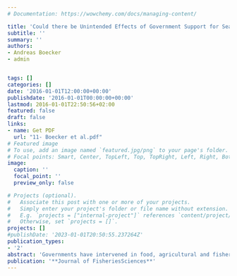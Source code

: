 ```yaml
---
# Documentation: https://wowchemy.com/docs/managing-content/

title: 'Could there be Unintended Effects of Government Support for Seafood Traceability Implementation on Business Planning? Results of a Survey among Italian Fishery Businesses'
subtitle: ''
summary: ''
authors:
- Andreas Boecker
- admin


tags: []
categories: []
date: '2016-01-01T12:00:00+00:00'
publishdate: '2016-01-01T00:00:00+00:00'
lastmod: 2016-01-01T22:50:56+02:00
featured: false
draft: false
links: 
- name: Get PDF
  url: "11- Boecker et al.pdf"
# Featured image
# To use, add an image named `featured.jpg/png` to your page's folder.
# Focal points: Smart, Center, TopLeft, Top, TopRight, Left, Right, BottomLeft, Bottom, BottomRight.
image:
  caption: ''
  focal_point: ''
  preview_only: false

# Projects (optional).
#   Associate this post with one or more of your projects.
#   Simply enter your project's folder or file name without extension.
#   E.g. `projects = ["internal-project"]` references `content/project/deep-learning/index.md`.
#   Otherwise, set `projects = []`.
projects: []
#publishDate: '2023-01-01T20:50:55.237264Z'
publication_types: 
- '2'
abstract: 'Governments have intervened in food, agricultural and fisheries markets through various support programs to promote adoption of traceability practices and systems in order to raise food safety levels and increase industry competitiveness. The aim of this paper is to investigate intended and unintended effects of participation in such supporting programs. Intended effects comprise of the impacts on traceability capacity levels, costs and benefits of program participants vs. comparable non-participants. Unintended effects concern the firms planning accuracy which we propose to measure through deviations of actual from expected outcomes. We conduct our empirical analysis based on a sample of 55 Italian fishery businesses which we divide in firms who received support, a comparable control group and the remaining sample. Although we find that recipients of government support have higher average levels of traceability capacity and overall benefits than the control group, differences are not statistically significant. In regards to the unintended effects of government support, we find that recipients of government support reported larger deviations of actual from expected benefits than the control group did. While these differences were not significant at the aggregate level, significant differences are found at the level of specific benefit categories. For example, support recipients had overestimated sales and price related benefits but severely underestimated efficiency gains in operations. The results suggest that the motivation for participating in a government support program may not align with the firms strategic goals. This misalignment may reduce planning accuracy.'
publication: '**Journal of FisheriesSciences**'
---
```

